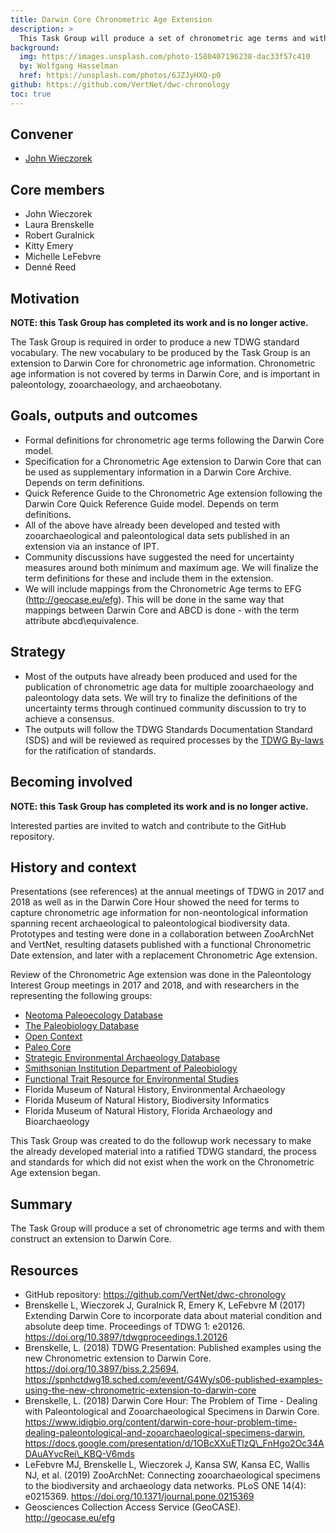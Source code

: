 ```yaml
---
title: Darwin Core Chronometric Age Extension
description: >
  This Task Group will produce a set of chronometric age terms and with them construct an extension to Darwin Core.
background:
  img: https://images.unsplash.com/photo-1580407196238-dac33f57c410
  by: Wolfgang Hasselman
  href: https://unsplash.com/photos/6JZJyHXQ-p0
github: https://github.com/VertNet/dwc-chronology
toc: true
---
```


## Convener

- [John Wieczorek](mailto:gtuco.btuco@gmail.com)

## Core members

- John Wieczorek
- Laura Brenskelle
- Robert Guralnick
- Kitty Emery
- Michelle LeFebvre
- Denné Reed

## Motivation

**NOTE: this Task Group has completed its work and is no longer active.**

The Task Group is required in order to produce a new TDWG standard vocabulary. The new vocabulary to be produced by the Task Group is an extension to Darwin Core for chronometric age information. Chronometric age information is not covered by terms in Darwin Core, and is important in paleontology, zooarchaeology, and archaeobotany.

## Goals, outputs and outcomes

- Formal definitions for chronometric age terms following the Darwin Core model.
- Specification for a Chronometric Age extension to Darwin Core that can be used as supplementary information in a Darwin Core Archive. Depends on term definitions.
- Quick Reference Guide to the Chronometric Age extension following the Darwin Core Quick Reference Guide model. Depends on term definitions.
- All of the above have already been developed and tested with zooarchaeological and paleontological data sets published in an extension via an instance of IPT. 
- Community discussions have suggested the need for uncertainty measures around both minimum and maximum age. We will finalize the term definitions for these and include them in the extension.
- We will include mappings from the Chronometric Age terms to EFG (<http://geocase.eu/efg>). This will be done in the same way that mappings between Darwin Core and ABCD is done - with the term attribute abcd\equivalence.

## Strategy

- Most of the outputs have already been produced and used for the publication of chronometric age data for multiple zooarchaeology and paleontology data sets. We will try to finalize the definitions of the uncertainty terms through continued community discussion to try to achieve a consensus.
- The outputs will follow the TDWG Standards Documentation Standard (SDS) and will be reviewed as required processes by the [TDWG By-laws](/about/process/) for the ratification of standards.

## Becoming involved

**NOTE: this Task Group has completed its work and is no longer active.**

Interested parties are invited to watch and contribute to the GitHub repository.

## History and context

Presentations (see references) at the annual meetings of TDWG in 2017 and 2018 as well as in the Darwin Core Hour showed the need for terms to capture chronometric age information for non-neontological information spanning recent archaeological to paleontological biodiversity data. Prototypes and testing were done in a collaboration between ZooArchNet and VertNet, resulting datasets published with a functional Chronometric Date extension, and later with a replacement Chronometric Age extension.

Review of the Chronometric Age extension was done in the Paleontology Interest Group meetings in 2017 and 2018, and with researchers in the representing the following groups:
- [Neotoma Paleoecology Database](https://www.neotomadb.org/)
- [The Paleobiology Database](https://paleobiodb.org/)
- [Open Context](https://opencontext.org/)
- [Paleo Core](https://paleocore.org/)
- [Strategic Environmental Archaeology Database](https://www.sead.se/)
- [Smithsonian Institution Department of Paleobiology](https://naturalhistory.si.edu/research/paleobiology)
- [Functional Trait Resource for Environmental Studies](https://futreswebsite.netlify.com/)
- Florida Museum of Natural History, Environmental Archaeology
- Florida Museum of Natural History, Biodiversity Informatics
- Florida Museum of Natural History, Florida Archaeology and Bioarchaeology

This Task Group was created to do the followup work necessary to make the already developed material into a ratified TDWG standard, the process and standards for which did not exist when the work on the Chronometric Age extension began.

## Summary

The Task Group will produce a set of chronometric age terms and with them construct an extension to Darwin Core.

## Resources

- GitHub repository: <https://github.com/VertNet/dwc-chronology>
- Brenskelle L, Wieczorek J, Guralnick R, Emery K, LeFebvre M (2017) Extending Darwin Core to incorporate data about material condition and absolute deep time. Proceedings of TDWG 1: e20126. <https://doi.org/10.3897/tdwgproceedings.1.20126>
- Brenskelle, L. (2018) TDWG Presentation: Published examples using the new Chronometric extension to Darwin Core. <https://doi.org/10.3897/biss.2.25694>, <https://spnhctdwg18.sched.com/event/G4Wy/s06-published-examples-using-the-new-chronometric-extension-to-darwin-core>
- Brenskelle, L. (2018) Darwin Core Hour: The Problem of Time - Dealing with Paleontological and Zooarchaeological Specimens in Darwin Core. <https://www.idigbio.org/content/darwin-core-hour-problem-time-dealing-paleontological-and-zooarchaeological-specimens-darwin>, <https://docs.google.com/presentation/d/1OBcXXuETlzQ\_FnHgo2Oc34ADAuAYvcRei\_KBQ-V6mds>
- LeFebvre MJ, Brenskelle L, Wieczorek J, Kansa SW, Kansa EC, Wallis NJ, et al. (2019) ZooArchNet: Connecting zooarchaeological specimens to the biodiversity and archaeology data networks. PLoS ONE 14(4): e0215369. <https://doi.org/10.1371/journal.pone.0215369>
- Geosciences Collection Access Service (GeoCASE). <http://geocase.eu/efg>
